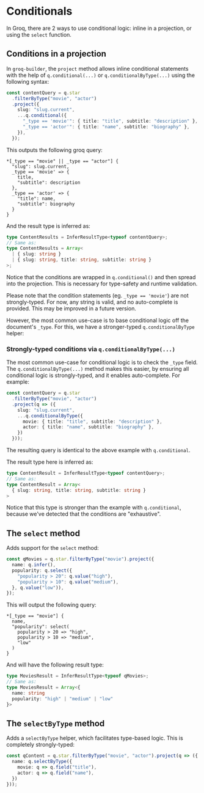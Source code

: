 # Conditionals

In Groq, there are 2 ways to use conditional logic: inline in a projection, or using the `select` function.

## Conditions in a projection

In `groq-builder`, the `project` method allows inline conditional statements with the help of `q.conditional(...)` or `q.conditionalByType(...)` using the following syntax:

```ts
const contentQuery = q.star
  .filterByType("movie", "actor")
  .project({
    slug: "slug.current",
    ...q.conditional({
      "_type == 'movie'": { title: "title", subtitle: "description" },
      "_type == 'actor'": { title: "name", subtitle: "biography" },
    }),
  });
```

This outputs the following groq query:
```groq
*[_type == "movie" || _type == "actor"] {
  "slug": slug.current,
  _type == 'movie' => {
    title,
    "subtitle": description
  },
  _type == 'actor' => {
    "title": name,
    "subtitle": biography
  }
}
```

And the result type is inferred as:
```ts
type ContentResults = InferResultType<typeof contentQuery>;
// Same as:
type ContentResults = Array<
  | { slug: string }
  | { slug: string, title: string, subtitle: string }
>;
```

Notice that the conditions are wrapped in `q.conditional()` and then spread into the projection.  This is necessary for type-safety and runtime validation.

Please note that the condition statements (eg. `_type == 'movie'`) are not strongly-typed.  For now, any string is valid, and no auto-complete is provided. This may be improved in a future version.

However, the most common use-case is to base conditional logic off the document's `_type`.  For this, we have a stronger-typed `q.conditionalByType` helper:

### Strongly-typed conditions via `q.conditionalByType(...)`

The most common use-case for conditional logic is to check the `_type` field. 
The `q.conditionalByType(...)` method makes this easier, by ensuring all conditional logic is strongly-typed, and it enables auto-complete.  For example:

```ts
const contentQuery = q.star
  .filterByType("movie", "actor")
  .project(q => ({
    slug: "slug.current",
    ...q.conditionalByType({
      movie: { title: "title", subtitle: "description" },
      actor: { title: "name", subtitle: "biography" },
    })
  }));
```

The resulting query is identical to the above example with `q.conditional`.

The result type here is inferred as:

```ts
type ContentResult = InferResultType<typeof contentQuery>;
// Same as:
type ContentResult = Array<
  { slug: string, title: string, subtitle: string }
>
```

Notice that this type is stronger than the example with `q.conditional`, because we've detected that the conditions are "exhaustive". 

## The `select` method

Adds support for the `select` method:
```ts
const qMovies = q.star.filterByType("movie").project({
  name: q.infer(),
  popularity: q.select({
    "popularity > 20": q.value("high"),
    "popularity > 10": q.value("medium"),
  }, q.value("low")),
});
```

This will output the following query:
```groq
*[_type == "movie"] {
  name,
  "popularity": select(
    popularity > 20 => "high",
    popularity > 10 => "medium",
    "low"
  )
}
```

And will have the following result type:
```ts
type MoviesResult = InferResultType<typeof qMovies>;
// Same as:
type MoviesResult = Array<{
  name: string
  popularity: "high" | "medium" | "low"
}>
```


## The `selectByType` method

Adds a `selectByType` helper, which facilitates type-based logic.  This is completely strongly-typed:
```ts
const qContent = q.star.filterByType("movie", "actor").project(q => ({
  name: q.selectByType({
    movie: q => q.field("title"),
    actor: q => q.field("name"),
  })
}));
```

